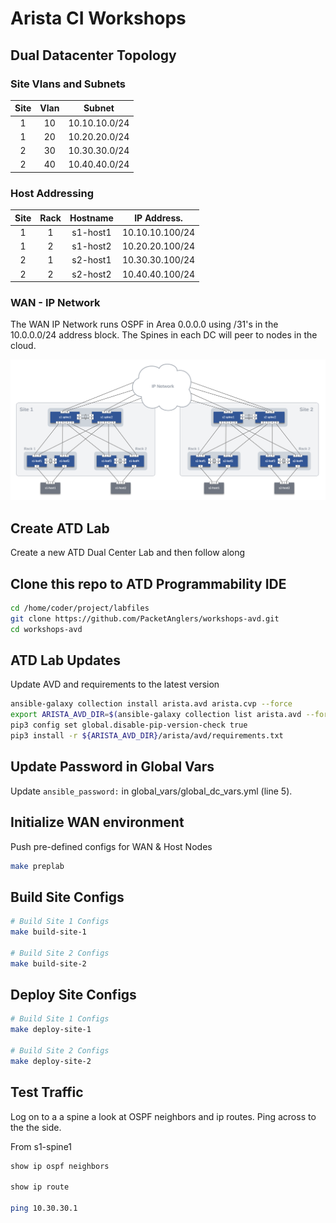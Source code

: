 # Arista CI Workshops

## Dual Datacenter Topology

### Site Vlans and Subnets

| Site | Vlan |     Subnet    |
|:----:|:----:|:-------------:|
| 1    | 10   | 10.10.10.0/24 |
| 1    | 20   | 10.20.20.0/24 |
| 2    | 30   | 10.30.30.0/24 |
| 2    | 40   | 10.40.40.0/24 |

### Host Addressing

| Site | Rack | Hostname | IP Address.     |
|:----:|:----:|:--------:|:---------------:|
| 1    | 1    | s1-host1 | 10.10.10.100/24 |
| 1    | 2    | s1-host2 | 10.20.20.100/24 |
| 2    | 1    | s2-host1 | 10.30.30.100/24 |
| 2    | 2    | s2-host2 | 10.40.40.100/24 |

### WAN - IP Network

The WAN IP Network runs OSPF in Area 0.0.0.0 using /31's in the 10.0.0.0/24 address block.  The Spines in each DC will peer to nodes in the cloud.

![ATD L2LS Topo](images/atd-avd-dual-dc-l2ls-topo.svg)

## Create ATD Lab

Create a new ATD Dual Center Lab and then follow along

## Clone this repo to ATD Programmability IDE

``` bash
cd /home/coder/project/labfiles
git clone https://github.com/PacketAnglers/workshops-avd.git
cd workshops-avd
```

## ATD Lab Updates

Update AVD and requirements to the latest version

``` bash
ansible-galaxy collection install arista.avd arista.cvp --force
export ARISTA_AVD_DIR=$(ansible-galaxy collection list arista.avd --format yaml | head -1 | cut -d: -f1)
pip3 config set global.disable-pip-version-check true
pip3 install -r ${ARISTA_AVD_DIR}/arista/avd/requirements.txt
```

## Update Password in Global Vars

Update `ansible_password:` in global_vars/global_dc_vars.yml (line 5).

## Initialize WAN environment

Push pre-defined configs for WAN & Host Nodes

``` bash
make preplab
```

## Build Site Configs

``` bash
# Build Site 1 Configs
make build-site-1

# Build Site 2 Configs
make build-site-2
```

## Deploy Site Configs

``` bash
# Build Site 1 Configs
make deploy-site-1

# Build Site 2 Configs
make deploy-site-2
```

## Test Traffic

Log on to a a spine a look at OSPF neighbors and ip routes.  Ping across to the the side.

From s1-spine1

``` bash
show ip ospf neighbors

show ip route

ping 10.30.30.1
```
